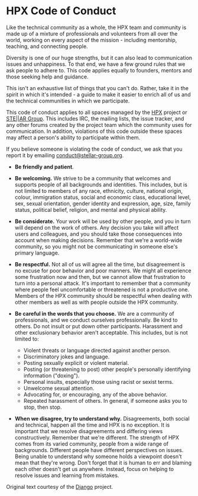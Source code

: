 <!-- Copyright (c) 2017 Hartmut Kaiser                                            -->
<!--                                                                              -->
<!-- Distributed under the Boost Software License, Version 1.0. (See accompanying -->
<!-- file LICENSE_1_0.txt or copy at http://www.boost.org/LICENSE_1_0.txt)        -->

# HPX Code of Conduct

Like the technical community as a whole, the HPX team and community is made up
of a mixture of professionals and volunteers from all over the world, working
on every aspect of the mission - including mentorship, teaching, and connecting
people.

Diversity is one of our huge strengths, but it can also lead to communication
issues and unhappiness. To that end, we have a few ground rules that we ask
people to adhere to. This code applies equally to founders, mentors and those
seeking help and guidance.

This isn't an exhaustive list of things that you can't do. Rather, take it in
the spirit in which it's intended - a guide to make it easier to enrich all of
us and the technical communities in which we participate.

This code of conduct applies to all spaces managed by the
[HPX](https://github.com/STEllAR-GROUP/hpx) project or
[STE||AR Group](http://stellar-group.org). This includes IRC, the mailing
lists, the issue tracker, and any other forums created by the project team
which the community uses for communication. In addition, violations of this
code outside these spaces may affect a person's ability to participate within
them.

If you believe someone is violating the code of conduct, we ask that you report
it by emailing conduct@stellar-group.org.

* **Be friendly and patient**.
* **Be welcoming.** We strive to be a community that welcomes and supports
  people of all backgrounds and identities. This includes, but is not limited
  to members of any race, ethnicity, culture, national origin, colour,
  immigration status, social and economic class, educational level, sex, sexual
  orientation, gender identity and expression, age, size, family status,
  political belief, religion, and mental and physical ability.
* **Be considerate.** Your work will be used by other people, and you in turn
  will depend on the work of others. Any decision you take will affect users
  and colleagues, and you should take those consequences into account when
  making decisions. Remember that we're a world-wide community, so you might
  not be communicating in someone else's primary language.
* **Be respectful.** Not all of us will agree all the time, but disagreement
  is no excuse for poor behavior and poor manners. We might all experience some
  frustration now and then, but we cannot allow that frustration to turn into a
  personal attack. It's important to remember that a community where people
  feel uncomfortable or threatened is not a productive one. Members of the HPX
  community should be respectful when dealing with other members as well as
  with people outside the HPX community.
* **Be careful in the words that you choose.** We are a community of
  professionals, and we conduct ourselves professionally. Be kind to others.
  Do not insult or put down other participants. Harassment and other
  exclusionary behavior aren't acceptable. This includes, but is not limited
  to:
  * Violent threats or language directed against another person.
  * Discriminatory jokes and language.
  * Posting sexually explicit or violent material.
  * Posting (or threatening to post) other people's personally identifying
    information ("doxing").
  * Personal insults, especially those using racist or sexist terms.
  * Unwelcome sexual attention.
  * Advocating for, or encouraging, any of the above behavior.
  * Repeated harassment of others. In general, if someone asks you to stop,
    then stop.

* **When we disagree, try to understand why.** Disagreements, both social and
  technical, happen all the time and HPX is no exception. It is important
  that we resolve disagreements and differing views constructively. Remember
  that we're different. The strength of HPX comes from its varied community,
  people from a wide range of backgrounds. Different people have different
  perspectives on issues. Being unable to understand why someone holds a
  viewpoint doesn't mean that they're wrong. Don't forget that it is human to
  err and blaming each other doesn't get us anywhere. Instead, focus on
  helping to resolve issues and learning from mistakes.

Original text courtesy of the [Django](https://www.djangoproject.com/conduct/) project.

